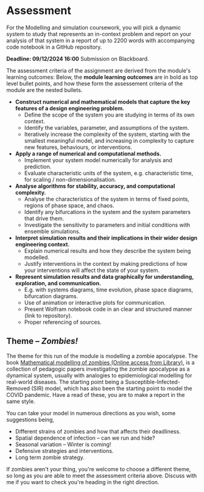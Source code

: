# Assessment

For the Modelling and simulation coursework, you will pick a dynamic system to study that represents an in-context problem and report on your analysis of that system in a report of up to 2200 words with accompanying code notebook in a GitHub repository.

**Deadline: 09/12/2024 16:00**
Submission on Blackboard.

The assessment criteria of the assignment are derived from the module's learning outcomes:
Below, the **module learning outcomes** are in bold as top level bullet points,
and how these form the assessement criteria of the module are the nested bullets.

- **Construct numerical and mathematical models that capture the key features of a design engineering problem.**
	- Define the scope of the system you are studying in terms of its own context.
	- Identify the variables, parameter, and assumptions of the system.
	- Iteratively increase the complexity of the system, starting with the smallest meaningful model, and increasing in complexity to capture new features, behaviours, or interventions.
- **Apply a range of numerical and computational methods.**
	- Implement your system model numerically for analysis and prediction.
	- Evaluate characteristic units of the system, e.g. characteristic time, for scaling / non-dimensionalisation.
- **Analyse algorithms for stability, accuracy, and computational complexity.**
	- Analyse the characteristics of the system in terms of fixed points, regions of phase space, and chaos.
	- Identify any bifurcations in the system and the system parameters that drive them.
	- Investigate the sensitivity to parameters and initial conditions with ensemble simulations.
- **Interpret simulation results and their implications in their wider design engineering context.**
	- Explain numerical results and how they describe the system being modelled.
	- Justify interventions in the context by making predictions of how your interventions will affect the state of your system.
- **Represent simulation results and data graphically for understanding, exploration, and communication.**
	- E.g. with systems diagrams, time evolution, phase space diagrams, bifurcation diagrams.
	- Use of animation or interactive plots for communication.
	- Present Wolfram notebook code in an clear and structured manner (link to repository).
	- Proper referencing of sources.

## Theme – *Zombies!*
The theme for this run of the module is modelling a zombie apocalypse.
The book [Mathematical modelling of zombies (Online access from Library)](https://library-search.imperial.ac.uk/permalink/44IMP_INST/mek6kh/alma991000664633901591), is a collection of pedagogic papers investigating the zombie apocalypse as a dynamical system, usually with analogies to epidemiological modelling for real-world diseases. The starting point being a Susceptible-Infected-Removed (SIR) model, which has also been the starting point to model the COVID pandemic. Have a read of these, you are to make a report in the same style.

You can take your model in numerous directions as you wish, some suggestions being,
* Different strains of zombies and how that affects their deadliness.
* Spatial dependence of infection – can we run and hide?
* Seasonal variation – Winter is coming!
* Defensive strategies and interventions.
* Long term zombie strategy.

If zombies aren't your thing, you're welcome to choose a different theme, so long as you are able to meet the assessment criteria above. Discuss with me if you want to check you're heading in the right direction.
